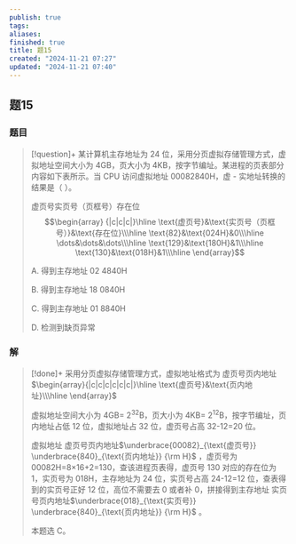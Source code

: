 ```yaml
---
publish: true
tags: 
aliases: 
finished: true
title: 题15
created: "2024-11-21 07:27"
updated: "2024-11-21 07:40"
---
```

## 题15
### 题目
> [!question]+
> 某计算机主存地址为 24 位，采用分页虚拟存储管理方式，虚拟地址空间大小为 4GB，页大小为 4KB，按字节编址。某进程的页表部分内容如下表所示。当 CPU 访问虚拟地址 00082840H，虚 - 实地址转换的结果是（ ）。
> 
> 虚页号实页号（页框号）存在位
> $$\begin{array} {|c|c|c|}\hline \text{虚页号}&\text{实页号（页框号）}&\text{存在位}\\\hline \text{82}&\text{024H}&0\\\hline \dots&\dots&\dots\\\hline \text{129}&\text{180H}&1\\\hline \text{130}&\text{018H}&1\\\hline \end{array}$$
> 
> A. 得到主存地址 02 4840H
> 
> B. 得到主存地址 18 0840H
> 
> C. 得到主存地址 01 8840H
> 
> D. 检测到缺页异常
### 解
> [!done]+
> 采用分页虚拟存储管理方式，虚拟地址格式为 虚页号页内地址$\begin{array}{|c|c|c|c|c|c|}\hline \text{虚页号}&\text{页内地址}\\\hline \end{array}$ 
> 
> 虚拟地址空间大小为 4GB= $2^{32}$B，页大小为 4KB= $2^{12}$B，按字节编址，页内地址占低 12 位，虚拟地址占 32 位，虚页号占高 32-12=20 位。
> 
> 虚拟地址 虚页号页内地址$\underbrace{00082}_{\text{虚页号}} \underbrace{840}_{\text{页内地址}} {\rm H}$ ，虚页号为 00082H=8×16+2=130，查该进程页表得，虚页号 130 对应的存在位为 1，实页号为 018H，主存地址为 24 位，实页号占高 24-12=12 位，查表得到的实页号正好 12 位，高位不需要去 0 或者补 0，拼接得到主存地址 实页号页内地址$\underbrace{018}_{\text{实页号}} \underbrace{840}_{\text{页内地址}} {\rm H}$ 。
> 
> 本题选 C。